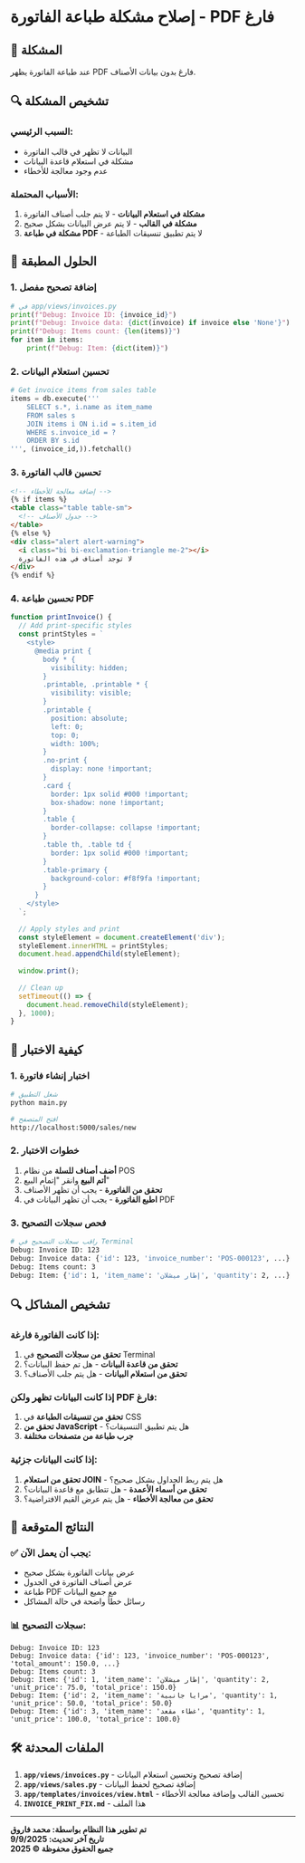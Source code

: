 # إصلاح مشكلة طباعة الفاتورة - PDF فارغ

## 🔧 المشكلة

عند طباعة الفاتورة يظهر PDF فارغ بدون بيانات الأصناف.

## 🔍 تشخيص المشكلة

### **السبب الرئيسي:**
- البيانات لا تظهر في قالب الفاتورة
- مشكلة في استعلام قاعدة البيانات
- عدم وجود معالجة للأخطاء

### **الأسباب المحتملة:**
1. **مشكلة في استعلام البيانات** - لا يتم جلب أصناف الفاتورة
2. **مشكلة في القالب** - لا يتم عرض البيانات بشكل صحيح
3. **مشكلة في طباعة PDF** - لا يتم تطبيق تنسيقات الطباعة

## 🚀 الحلول المطبقة

### 1. إضافة تصحيح مفصل
```python
# في app/views/invoices.py
print(f"Debug: Invoice ID: {invoice_id}")
print(f"Debug: Invoice data: {dict(invoice) if invoice else 'None'}")
print(f"Debug: Items count: {len(items)}")
for item in items:
    print(f"Debug: Item: {dict(item)}")
```

### 2. تحسين استعلام البيانات
```python
# Get invoice items from sales table
items = db.execute('''
    SELECT s.*, i.name as item_name
    FROM sales s
    JOIN items i ON i.id = s.item_id
    WHERE s.invoice_id = ?
    ORDER BY s.id
''', (invoice_id,)).fetchall()
```

### 3. تحسين قالب الفاتورة
```html
<!-- إضافة معالجة للأخطاء -->
{% if items %}
<table class="table table-sm">
  <!-- جدول الأصناف -->
</table>
{% else %}
<div class="alert alert-warning">
  <i class="bi bi-exclamation-triangle me-2"></i>
  لا توجد أصناف في هذه الفاتورة
</div>
{% endif %}
```

### 4. تحسين طباعة PDF
```javascript
function printInvoice() {
  // Add print-specific styles
  const printStyles = `
    <style>
      @media print {
        body * {
          visibility: hidden;
        }
        .printable, .printable * {
          visibility: visible;
        }
        .printable {
          position: absolute;
          left: 0;
          top: 0;
          width: 100%;
        }
        .no-print {
          display: none !important;
        }
        .card {
          border: 1px solid #000 !important;
          box-shadow: none !important;
        }
        .table {
          border-collapse: collapse !important;
        }
        .table th, .table td {
          border: 1px solid #000 !important;
        }
        .table-primary {
          background-color: #f8f9fa !important;
        }
      }
    </style>
  `;
  
  // Apply styles and print
  const styleElement = document.createElement('div');
  styleElement.innerHTML = printStyles;
  document.head.appendChild(styleElement);
  
  window.print();
  
  // Clean up
  setTimeout(() => {
    document.head.removeChild(styleElement);
  }, 1000);
}
```

## 📱 كيفية الاختبار

### 1. اختبار إنشاء فاتورة
```bash
# شغل التطبيق
python main.py

# افتح المتصفح
http://localhost:5000/sales/new
```

### 2. خطوات الاختبار
1. **أضف أصناف للسلة** من نظام POS
2. **أتم البيع** وانقر "إتمام البيع"
3. **تحقق من الفاتورة** - يجب أن تظهر الأصناف
4. **اطبع الفاتورة** - يجب أن تظهر البيانات في PDF

### 3. فحص سجلات التصحيح
```bash
# راقب سجلات التصحيح في Terminal
Debug: Invoice ID: 123
Debug: Invoice data: {'id': 123, 'invoice_number': 'POS-000123', ...}
Debug: Items count: 3
Debug: Item: {'id': 1, 'item_name': 'إطار ميشلان', 'quantity': 2, ...}
```

## 🔍 تشخيص المشاكل

### **إذا كانت الفاتورة فارغة:**
1. **تحقق من سجلات التصحيح** في Terminal
2. **تحقق من قاعدة البيانات** - هل تم حفظ البيانات؟
3. **تحقق من استعلام البيانات** - هل يتم جلب الأصناف؟

### **إذا كانت البيانات تظهر ولكن PDF فارغ:**
1. **تحقق من تنسيقات الطباعة** في CSS
2. **تحقق من JavaScript** - هل يتم تطبيق التنسيقات؟
3. **جرب طباعة من متصفحات مختلفة**

### **إذا كانت البيانات جزئية:**
1. **تحقق من استعلام JOIN** - هل يتم ربط الجداول بشكل صحيح؟
2. **تحقق من أسماء الأعمدة** - هل تتطابق مع قاعدة البيانات؟
3. **تحقق من معالجة الأخطاء** - هل يتم عرض القيم الافتراضية؟

## 🎯 النتائج المتوقعة

### ✅ يجب أن يعمل الآن:
- عرض بيانات الفاتورة بشكل صحيح
- عرض أصناف الفاتورة في الجدول
- طباعة PDF مع جميع البيانات
- رسائل خطأ واضحة في حالة المشاكل

### 📊 سجلات التصحيح:
```
Debug: Invoice ID: 123
Debug: Invoice data: {'id': 123, 'invoice_number': 'POS-000123', 'total_amount': 150.0, ...}
Debug: Items count: 3
Debug: Item: {'id': 1, 'item_name': 'إطار ميشلان', 'quantity': 2, 'unit_price': 75.0, 'total_price': 150.0}
Debug: Item: {'id': 2, 'item_name': 'مرايا جانبية', 'quantity': 1, 'unit_price': 50.0, 'total_price': 50.0}
Debug: Item: {'id': 3, 'item_name': 'غطاء مقعد', 'quantity': 1, 'unit_price': 100.0, 'total_price': 100.0}
```

## 🛠️ الملفات المحدثة

1. **`app/views/invoices.py`** - إضافة تصحيح وتحسين استعلام البيانات
2. **`app/views/sales.py`** - إضافة تصحيح لحفظ البيانات
3. **`app/templates/invoices/view.html`** - تحسين القالب وإضافة معالجة الأخطاء
4. **`INVOICE_PRINT_FIX.md`** - هذا الملف

---

**تم تطوير هذا النظام بواسطة: محمد فاروق**  
**تاريخ آخر تحديث: 9/9/2025**  
**جميع الحقوق محفوظة © 2025**
